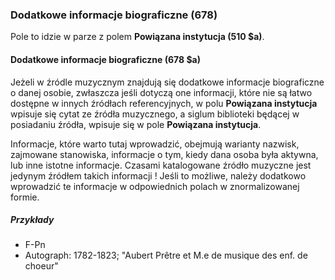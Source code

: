 ### Dodatkowe informacje biograficzne (678)
Pole to idzie w parze z polem **Powiązana instytucja  (510 $a)**.

#### Dodatkowe informacje biograficzne (678 $a)
Jeżeli w źródle muzycznym znajdują się dodatkowe informacje biograficzne o danej osobie, zwłaszcza jeśli dotyczą one informacji, które nie są łatwo dostępne w innych źródłach referencyjnych, w polu **Powiązana instytucja** wpisuje się cytat ze źródła muzycznego, a siglum biblioteki będącej w posiadaniu źródła, wpisuje się w pole **Powiązana instytucja**.  

Informacje, które warto tutaj wprowadzić, obejmują warianty nazwisk, zajmowane stanowiska, informacje o tym, kiedy dana osoba była aktywna, lub inne istotne informacje. Czasami katalogowane źródło muzyczne jest jedynym źródłem takich informacji ! Jeśli to możliwe, należy dodatkowo wprowadzić te informacje w odpowiednich polach w znormalizowanej formie.

##### Przykłady
- F-Pn
- Autograph: 1782-1823; "Aubert Prêtre et M.e de musique des enf. de choeur"
